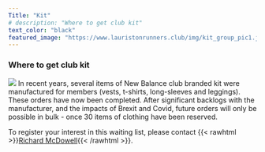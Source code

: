```yaml
---
Title: "Kit"
# description: "Where to get club kit"
text_color: "black"
featured_image: "https://www.lauristonrunners.club/img/kit_group_pic1.jpg"
---
```

<!---
![image](https://www.lauristonrunners.club/img/kit_group_pic1.jpg)
-->

<!--- ![](https://www.lauristonrunners.club/img/kit_short_sleeve_resize.jpg)-->

### Where to get club kit

![](https://www.lauristonrunners.club/img/kit_vest_resize.jpg#floatright)
In recent years, several items of New Balance club branded kit were manufactured for members (vests, t-shirts, long-sleeves and leggings). These orders have now been completed. After significant backlogs with the manufacturer, and the impacts of Brexit and Covid, future orders will only be possible in bulk - once 30 items of clothing have been reserved. 

To register your interest in this waiting list, please contact {{< rawhtml >}}<a href = "mailto: kit@lauristonrunners.club">Richard McDowell</a>{{< /rawhtml >}}.
